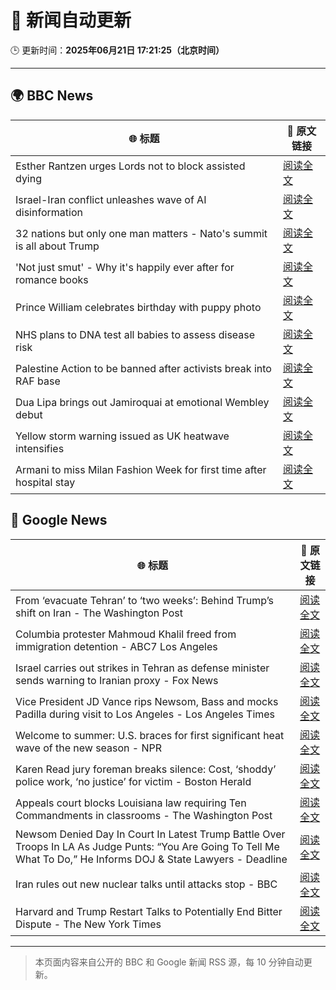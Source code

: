 # 🧠 新闻自动更新

🕒 更新时间：**2025年06月21日 17:21:25（北京时间）**

---

## 🌍 BBC News

| 🌐 标题 | 🔗 原文链接 |
|--------|-------------|
| Esther Rantzen urges Lords not to block assisted dying | [阅读全文](https://www.bbc.com/news/articles/cx23nd10295o) |
| Israel-Iran conflict unleashes wave of AI disinformation | [阅读全文](https://www.bbc.com/news/articles/c0k78715enxo) |
| 32 nations but only one man matters - Nato's summit is all about Trump | [阅读全文](https://www.bbc.com/news/articles/c93kqnz3pxgo) |
| 'Not just smut' - Why it's happily ever after for romance books | [阅读全文](https://www.bbc.com/news/articles/c75r6kq2pdwo) |
| Prince William celebrates birthday with puppy photo | [阅读全文](https://www.bbc.com/news/articles/crk645er1kpo) |
| NHS plans to DNA test all babies to assess disease risk | [阅读全文](https://www.bbc.com/news/articles/c1ljg7v0vmpo) |
| Palestine Action to be banned after activists break into RAF base | [阅读全文](https://www.bbc.com/news/articles/cn81g4e0nlyo) |
| Dua Lipa brings out Jamiroquai at emotional Wembley debut | [阅读全文](https://www.bbc.com/news/articles/c98wdj5peyko) |
| Yellow storm warning issued as UK heatwave intensifies | [阅读全文](https://www.bbc.com/news/articles/cg5z78nyglpo) |
| Armani to miss Milan Fashion Week for first time after hospital stay | [阅读全文](https://www.bbc.com/news/articles/cx2k8dynrr0o) |

## 📰 Google News

| 🌐 标题 | 🔗 原文链接 |
|--------|-------------|
| From ‘evacuate Tehran’ to ‘two weeks’: Behind Trump’s shift on Iran - The Washington Post | [阅读全文](https://news.google.com/rss/articles/CBMigAFBVV95cUxPQjhjbWhVWkhnTGdrQ0FHbjhPajgtUE02TzNmbl83OENrRFdManJQb0pkZmlsdnVncGxVOTlKMElGU0ZuZlE3X2s3OERtS1hrUkdBNkE2NmpmM0huTTdua3RsZl9qTUpWZ2ZIS2lTc0hPNlBMeUYtQ05jaUJLRXVoSg?oc=5) |
| Columbia protester Mahmoud Khalil freed from immigration detention - ABC7 Los Angeles | [阅读全文](https://news.google.com/rss/articles/CBMisgFBVV95cUxPbW96YlM5VWQwdEg5c2VRVkJOem9ubWxuVWYxUzBta0V2dXdkNE9VNGtmT2djbDNlNUpHVlBVeXdBT3B5Q281c1RnbWt5WkZ5RUVjTkZtU1ZCZm8wZ1ByUW9IUDJ4OUh1RGM1cGUycXV6YW5ZaWY3eEJ0NldUbDRwbFlsVDBvQ3BKMEtod0kySlI4VTNGU0htVnBERGMyOWppLW42TmFmb0FFWHhOWUdMT2tR?oc=5) |
| Israel carries out strikes in Tehran as defense minister sends warning to Iranian proxy - Fox News | [阅读全文](https://news.google.com/rss/articles/CBMidkFVX3lxTFAxWGFWMzY3VmFoR1gwem1kUERLLXRnVl9qU180N0RUZDBya3lTQXVvZHQtSWs3QVdJNmNJc05pbUhJelE4TnNDYTJ2THROSHVpLS13U3REczZOaGc0eU04c2xuaXdRWVlBbTdCVGhxWjRIUkxvMkHSAXtBVV95cUxORmwxckFIeFFOdm9DUFppSzJDdXUxS0Z0UHBueDNDSDI2ZktjNmxUS2pFNFRILVZtckQwWlQtVlNvaFBuVTlrenJRMF9XVFJDOGFSVy1TVGFjQ2F1UDI5Z3llR3B1YnBid2stRzFzZ3RKc2ExeWpGaVJObU0?oc=5) |
| Vice President JD Vance rips Newsom, Bass and mocks Padilla during visit to Los Angeles - Los Angeles Times | [阅读全文](https://news.google.com/rss/articles/CBMingFBVV95cUxQSXpPa2VGcDFkZmZ1RmhaUzZvTE9ReVBabVdYX0hRMDEwRV9zRTVNd0pvVThZTUh5dG1rLVd6ekZRM3c4N1NaMjBDdUI5ZDF5VmRpRVdnaGxnWEJ1eDBxbFYtYXB2bmpjRnZSSVZybVpJY0lzXzBFQVM5N3FPYmlmbTR2Vl9uSEhLNTBYREtFZGpzbk1BYnBIMHdfblotQQ?oc=5) |
| Welcome to summer: U.S. braces for first significant heat wave of the new season - NPR | [阅读全文](https://news.google.com/rss/articles/CBMiggFBVV95cUxQT05BaV8xWkVSa09oRk1JQWg1dEtNcVE5MTEybEhmWjI2OHJzWmRnc25jLU81UFJkYm4zaGFIQzhTVTZWLU8zRjdINjhJbnlmVWs5UHRlamdYa3pxTWhPTXhTam5tVm1makZZaXJzY2hXd2dqTE55V2s5OHYzamN3ekdn?oc=5) |
| Karen Read jury foreman breaks silence: Cost, ‘shoddy’ police work, ‘no justice’ for victim - Boston Herald | [阅读全文](https://news.google.com/rss/articles/CBMipAFBVV95cUxNcVY2VzFPZm5SVFdQWUFtVG1FUVN6blFFbG5XY1FScWZNLWo1QUVVQml6cVRJRm1jWWgwMFhkQTdSZ1UtemJweEExSld0Zkx6MGZtX1pNSFRwczdKVlhjY0xBWFJxb0xGWWo1aWxLZ2tBUVVCM3p0WC0yMUZIa1J0eTdlOXJfa1ZQVGQ0MDdRdkNjMXhGdTd3RmZBQkk0X0dhMWhWdNIBqgFBVV95cUxPcHJHNTc4OW1kcHNQd1dINzRoSkZCRXNfYWJndmFWU2xxSWZtVGYxOTJETGNKbktBVGFBa3RkcExUcXlmY3lRSmdFeDZNX2o5eFZzNTJlZUNnWlBCclp4XzdVblVzcmlIRkRsN2FYMHFFRjV5aXhFR25fZG5Sd1d5MFVWRnBxMjFDRURWekNwaVVSaTV3b1lGUGowTzY3XzhnRDI3UHdqd3FNQQ?oc=5) |
| Appeals court blocks Louisiana law requiring Ten Commandments in classrooms - The Washington Post | [阅读全文](https://news.google.com/rss/articles/CBMilwFBVV95cUxQeFBHZUlIckRNX04wdEJ3a1VzQlBaWmNZNHZiS3NtU0k2aERIVW80cVc1VnlwRWNRXy1GaHZRb1lUdFZpa1JZZExGZlhuSkJQU041V1JaUWc1QUcxWlkzU05PRGlUNnpwNU9kcE14ci1XX0tYT1dxbGZsLTFTMnpUZVNJOGYyT3JiY3ZENXRsMHJMMy1mU0J3?oc=5) |
| Newsom Denied Day In Court In Latest Trump Battle Over Troops In LA As Judge Punts: “You Are Going To Tell Me What To Do,” He Informs DOJ & State Lawyers - Deadline | [阅读全文](https://news.google.com/rss/articles/CBMie0FVX3lxTE9menhnN0RLRFBRa19PbkhxN1d5bFhUTEN0RWllTC16SUlDNnRrSGQyNUZzYmkyb0w0MHBLMEJydjVQSHBWR3VTQkFmelVSZlNkdE15SEJIbjU3Z2dZQUhKRUhYX2xNSENGTUZ3MXBRQXcwem9pR2FqMUpvYw?oc=5) |
| Iran rules out new nuclear talks until attacks stop - BBC | [阅读全文](https://news.google.com/rss/articles/CBMiWkFVX3lxTE5oYnB3N1pyQzZyMFZZNnZqZHcyR2xBOHFYM2VHbUU0WHJkRkViSmpodXlodDBydmhZTVd1QVAtdHl3WkhKRmxGcmdwUjUtdkVNU2xEWkVjUDdVUdIBX0FVX3lxTE1RZGVDSDVOWHdTWGlPeDVBM1d1cHdESXJ4alBLOXF0WVFHM2xBVGp0ZHp2Q1M2TkpNRWxzd2o4YlY3YXRLaGVpTU0yM1k5NjRleGZTdWpOOGVrVWtRV0Jz?oc=5) |
| Harvard and Trump Restart Talks to Potentially End Bitter Dispute - The New York Times | [阅读全文](https://news.google.com/rss/articles/CBMiiAFBVV95cUxOT3c1TUpIdzJ3aHE0cDNJV1NIZ0lNeHZQS3c4QUhPYmVJNGNSeEJMWDdVZG1rM3piY1RzOFZLa0JOZU9FQTRLNGtScGpqaG9maExiN3VEbkdmalNmOWc4bWpxVURlMkN6dEZDU1hPVTdFRzk5YTRvRWxOMnluTnRvZHlFLTctRVVC?oc=5) |

---
> 本页面内容来自公开的 BBC 和 Google 新闻 RSS 源，每 10 分钟自动更新。